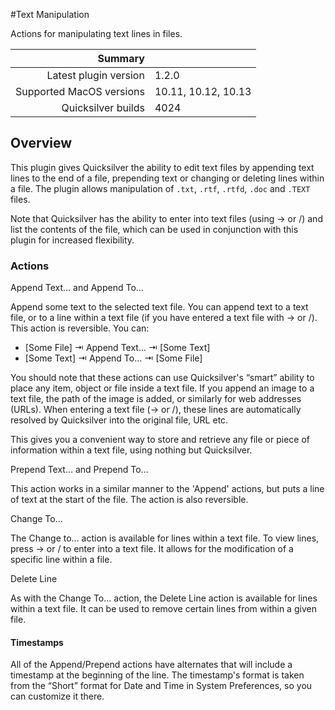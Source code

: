 #Text Manipulation

Actions for manipulating text lines in files.

 Summary                  | &nbsp; 
-------------------------:|:--------------------
 Latest plugin version    | 1.2.0
 Supported MacOS versions | 10.11, 10.12, 10.13
 Quicksilver builds       | 4024


## Overview

This plugin gives Quicksilver the ability to edit text files by appending text
lines to the end of a file, prepending text or changing or deleting lines
within a file. The plugin allows manipulation of `.txt`, `.rtf`, `.rtfd`,
`.doc` and `.TEXT` files.

Note that Quicksilver has the ability to enter into text files (using → or /)
and list the contents of the file, which can be used in conjunction with this
plugin for increased flexibility.

### Actions

Append Text… and Append To…

    

Append some text to the selected text file. You can append text to a text
file, or to a line within a text file (if you have entered a text file with →
or /). This action is reversible. You can:

  * [Some File] ⇥ Append Text… ⇥ [Some Text]
  * [Some Text] ⇥ Append To… ⇥ [Some File]

You should note that these actions can use Quicksilver's “smart” ability to
place any item, object or file inside a text file. If you append an image to a
text file, the path of the image is added, or similarly for web addresses
(URLs). When entering a text file (→ or /), these lines are automatically
resolved by Quicksilver into the original file, URL etc.

This gives you a convenient way to store and retrieve any file or piece of
information within a text file, using nothing but Quicksilver.

Prepend Text… and Prepend To…

    

This action works in a similar manner to the 'Append' actions, but puts a line
of text at the start of the file. The action is also reversible.

Change To…

    

The Change to… action is available for lines within a text file. To view
lines, press → or / to enter into a text file. It allows for the modification
of a specific line within a file.

Delete Line

    

As with the Change To… action, the Delete Line action is available for lines
within a text file. It can be used to remove certain lines from within a given
file.

#### Timestamps

All of the Append/Prepend actions have alternates that will include a
timestamp at the beginning of the line. The timestamp's format is taken from
the “Short” format for Date and Time in System Preferences, so you can
customize it there.